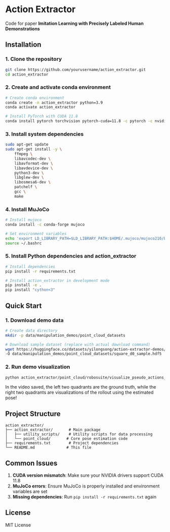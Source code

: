 # Action Extractor

Code for paper **Imitation Learning with Precisely Labeled Human Demonstrations**

## Installation

### 1. Clone the repository
```bash
git clone https://github.com/yourusername/action_extractor.git
cd action_extractor
```

### 2. Create and activate conda environment
```bash
# Create conda environment
conda create -n action_extractor python=3.9
conda activate action_extractor

# Install PyTorch with CUDA 11.8
conda install pytorch torchvision pytorch-cuda=11.8 -c pytorch -c nvidia
```

### 3. Install system dependencies
```bash
sudo apt-get update
sudo apt-get install -y \
    ffmpeg \
    libavcodec-dev \
    libavformat-dev \
    libavdevice-dev \
    python3-dev \
    libglew-dev \
    libosmesa6-dev \
    patchelf \
    gcc \
    make
```

### 4. Install MuJoCo
```bash
# Install mujoco
conda install -c conda-forge mujoco

# Set environment variables
echo 'export LD_LIBRARY_PATH=$LD_LIBRARY_PATH:$HOME/.mujoco/mujoco210/bin' >> ~/.bashrc
source ~/.bashrc
```

### 5. Install Python dependencies and action_extractor
```bash
# Install dependencies
pip install -r requirements.txt

# Install action_extractor in development mode
pip install -e .
pip install "cython<3"
```

## Quick Start

### 1. Download demo data
```bash
# Create data directory
mkdir -p data/manipulation_demos/point_cloud_datasets

# Download sample dataset (replace with actual download command)
wget https://huggingface.co/datasets/yilongsong/action-extractor-demos/resolve/main/square_d0_sample.hdf5 \
-O data/manipulation_demos/point_cloud_datasets/square_d0_sample.hdf5
```

### 2. Run demo visualization
```bash
python action_extractor/point_cloud/robosuite/visualize_pseudo_actions_rollouts.py
```

In the video saved, the left two quadrants are the ground truth, while the right two quadrants are visualizations of the rollout using the estimated pose!

## Project Structure

```
action_extractor/
├── action_extractor/       # Main package
│   ├── utility_scripts/    # Utility scripts for data processing
│   └── point_cloud/       # Core pose estimation code
├── requirements.txt        # Project dependencies
└── README.md              # This file
```

## Common Issues

1. **CUDA version mismatch**: Make sure your NVIDIA drivers support CUDA 11.8
2. **MuJoCo errors**: Ensure MuJoCo is properly installed and environment variables are set
3. **Missing dependencies**: Run `pip install -r requirements.txt` again

## License

MIT License

<!-- ## Citation

If you use this code in your research, please cite:
```bibtex
@article{your-paper,
    title={Imitation Learning with Precisely Labeled Human Demonstrations},
    author={Your Name},
    year={2024}
}
``` -->